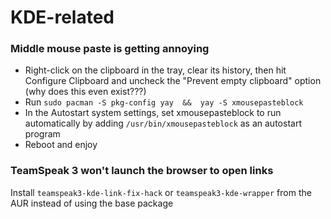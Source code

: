 # KDE-related

### Middle mouse paste is getting annoying

- Right-click on the clipboard in the tray, clear its history, then hit Configure Clipboard and uncheck the "Prevent empty clipboard" option (why does this even exist???)
- Run `sudo pacman -S pkg-config yay  &&  yay -S xmousepasteblock`
- In the Autostart system settings, set xmousepasteblock to run automatically by adding `/usr/bin/xmousepasteblock` as an autostart program
- Reboot and enjoy

### TeamSpeak 3 won't launch the browser to open links

Install `teamspeak3-kde-link-fix-hack` or `teamspeak3-kde-wrapper` from the AUR instead of using the base package
